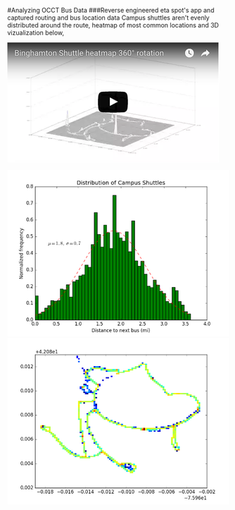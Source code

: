 #Analyzing OCCT Bus Data
###Reverse engineered eta spot's app and captured routing and bus location data
Campus shuttles aren't evenly distributed around the route, heatmap of most common locations and 3D vizualization below,


[![youtube](youtube.png)](https://www.youtube.com/watch?v=Z5Y9gJxm4XQ)

![](distribution.png)
![](heatmap.png)


